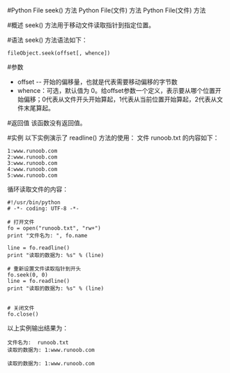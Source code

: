 #Python File seek() 方法
Python File(文件) 方法 Python File(文件) 方法

#概述
seek() 方法用于移动文件读取指针到指定位置。

#语法
seek() 方法语法如下：

```
fileObject.seek(offset[, whence])
```

#参数
- offset -- 开始的偏移量，也就是代表需要移动偏移的字节数
- whence：可选，默认值为 0。给offset参数一个定义，表示要从哪个位置开始偏移；0代表从文件开头开始算起，1代表从当前位置开始算起，2代表从文件末尾算起。

#返回值
该函数没有返回值。

#实例
以下实例演示了 readline() 方法的使用：
文件 runoob.txt 的内容如下：

```
1:www.runoob.com
2:www.runoob.com
3:www.runoob.com
4:www.runoob.com
5:www.runoob.com
```

循环读取文件的内容：

```
#!/usr/bin/python
# -*- coding: UTF-8 -*-

# 打开文件
fo = open("runoob.txt", "rw+")
print "文件名为: ", fo.name

line = fo.readline()
print "读取的数据为: %s" % (line)

# 重新设置文件读取指针到开头
fo.seek(0, 0)
line = fo.readline()
print "读取的数据为: %s" % (line)


# 关闭文件
fo.close()
```

以上实例输出结果为：

```
文件名为:  runoob.txt
读取的数据为: 1:www.runoob.com

读取的数据为: 1:www.runoob.com
```